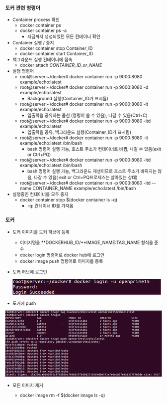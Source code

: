 ### 도커 관련 명령어

* Container process 확인
  * docker container ps
  * docker container ps -a 
    * 지금까지 생성되었던 모든 컨테이너 확인
* Container 실행 / 중지 
  * docker container stop Container_ID
  * docker container start Container_ID
* 백그라운드 실행 컨테이너에 접속
  * docker attach *CONTAINER_ID_or_NAME*
* 실행 명령어
  * root@server:~/docker# docker container run -p 9000:8080   example/echo:latest
  * root@server:~/docker# docker container run -p 9000:8080 -d  example/echo:latest
    * Background 실행(Container_ID가 표시됨)
  * root@server:~/docker# docker container run -p 9000:8080 -it example/echo:latest
    * 입출력을 공유하는 옵션 (명령어 쓸 수 있음), 나갈 수 있음(Ctrl+C)
  * root@server:~/docker# docker container run -p 9000:8080 -itd example/echo:latest
    * 입출력을 공유, 백그라운드 실행(Container_ID가 표시됨)
  * root@server:~/docker# docker container run -p 9000:8080 -it example/echo:latest /bin/bash
    * bash 명령어 실행 가능, 호스트 주소가 컨테이너로 바뀜, 나갈 수 있음(exit or Ctrl+PQ)
  * root@server:~/docker# docker container run -p 9000:8080 -itd example/echo:latest /bin/bash
    * bash 명령어 실행 가능, 백그라운드 재생이므로  호스트 주소가 바뀌지는 않음, 나갈 수 있음( exit or Ctrl+PQ프로세스는 살아있는 상태)
  * root@server:~/docker# docker container run -p 9003:8080 -itd --name CONTAINER_NAME example/echo:latest /bin/bash
* 실행중인 컨테이너를 모두 중지
  * docker container stop $(docker container ls -q)
    * -q: 컨테이너 ID를 가져옴

### 도커

* 도커 이미지를 도커 허브에 등록

  * 이미지명을 **DOCKERHUB_ID/**IMAGE_NAME:TAG_NAME 형식을 준수
  * docker login 명령어로 docker hub에 로그인
  * docker image push 명령어로 이미지를 등록

* 도커 허브에 로그인

  ![image-20191223171802446](./img/image-20191223171802446.png)

* 도커에 push

![image-20191223172008026](./img/image-20191223172008026.png)

* 모든 이미지 제거

  * docker image rm -f $(docker image ls -q)

  
